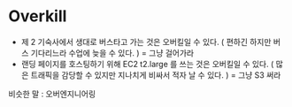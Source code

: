 <!-- TITLE: Overkill -->
<!-- SUBTITLE: 지나쳐서 오히려 독이 될 수도 있는 짓 -->

# Overkill
- 제 2 기숙사에서 생대로 버스타고 가는 것은 오버킬일 수 있다. ( 편하긴 하지만 버스 기다리느라 수업에 늦을 수 있다. ) = 그냥 걸어가라
- 랜딩 페이지를 호스팅하기 위해 EC2 t2.large 를 쓰는 것은 오버킬일 수 있다. ( 많은 트래픽을 감당할 수 있지만 지나치게 비싸서 적자 날 수 있다. ) = 그냥 S3 써라

비슷한 말 : 오버엔지니어링